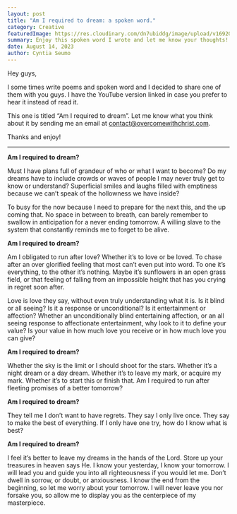 ```yaml
---
layout: post
title: "Am I required to dream: a spoken word."
category: Creative
featuredImage: https://res.cloudinary.com/dn7ubiddg/image/upload/v1692058165/blog/IMG_1722.jpg
summary: Enjoy this spoken word I wrote and let me know your thoughts!
date: August 14, 2023
author: Cyntia Seumo
---
```

Hey guys, 

I some times write poems and spoken word and I decided to share one of them with you guys. I have the YouTube version linked in case you prefer to hear it instead of read it. 

This one is titled “Am I required to dream”. Let me know what you think about it by sending me an email at contact@overcomewithchrist.com.

Thanks and enjoy!

<hr />

<strong>Am I required to dream?</strong>

Must I have plans full of grandeur of who or what I want to become? Do my dreams have to include crowds or waves of people I may never truly get to know or understand? Superficial smiles and laughs filled with emptiness because we can’t speak of the hollowness we have inside?

To busy for the now because I need to prepare for the next this, and the up coming that. No space in between to breath, can barely remember to swallow in anticipation for a never ending tomorrow. A willing slave to the system that constantly reminds me to forget to be alive.

<strong>Am I required to dream?</strong>

Am I obligated to run after love? Whether it’s to love or be loved. To chase after an over glorified feeling that most can’t even put into word. To one it’s everything, to the other it’s nothing. Maybe it’s sunflowers in an open grass field, or that feeling of falling from an impossible height that has you crying in regret soon after.

Love is love they say, without even truly understanding what it is. Is it blind or all seeing? Is it a response or unconditional? Is it entertainment or affection? Whether an unconditionally blind entertaining affection, or an all seeing response to affectionate entertainment, why look to it to define your value? Is your value in how much love you receive or in how much love you can give?

<strong>Am I required to dream?</strong>

Whether the sky is the limit or I should shoot for the stars. Whether it’s a night dream or a day dream. Whether it’s to leave my mark, or acquire my mark. Whether it’s to start this or finish that. Am I required to run after fleeting promises of a better tomorrow?

<strong>Am I required to dream?</strong>

They tell me I don’t want to have regrets. They say I only live once. They say to make the best of everything. If I only have one try, how do I know what is best?

<strong>Am I required to dream?</strong>

I feel it’s better to leave my dreams in the hands of the Lord. Store up your treasures in heaven says He. I know your yesterday, I know your tomorrow. I will lead you and guide you into all righteousness if you would let me. Don’t dwell in sorrow, or doubt, or anxiousness. I know the end from the beginning, so let me worry about your tomorrow. I will never leave you nor forsake you, so allow me to display you as the centerpiece of my masterpiece.